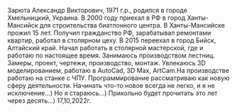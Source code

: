 Зарюта Александр Викторович, 1971 г.р., родился в городе Хмельницкий, Украина. В 2000 году приехал в РФ в город Ханты-Мансийск для строительства биатлонного центра. В Ханты-Мансийске прожил 15 лет. Получил гражданство РФ, зарабатывал ремонтами квартир, работал в столярном цеху. В 2015 переехал в город Бийск, Алтайский край. Начал работать в столярной мастерской, где и работаю по настоящее время. Занимаюсь производством лестниц. Замеры, проект, чертежи, производство, монтаж. Увлекаюсь 3D моделированием, работаю в AutoCad, 3D Max, ArtCam.На производстве работаю на станке с ЧПУ. 
Программирование рассматриваю как новую сферу деятельности. Начинать что-то новое всегда не легко, и я не исключение...) Но я стараюсь...)
Прикольно будет прочитать это лет через десять...)   17,10,2022г.